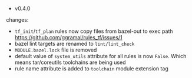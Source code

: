* v0.4.0

changes:
  * `tf_init`/`tf_plan` rules now copy files from bazel-out to exec path https://github.com/ggramal/rules_tf/issues/1
  * bazel lint targets are renamed to `lint/lint_check`
  * `MODULE.bazel.lock` file is removed
  * default value of `system_utils` attribute for all rules is now `False`. Which means tar/coreutils toolchains are being used
  * rule name attribute is added to `toolchain` module extension tag
